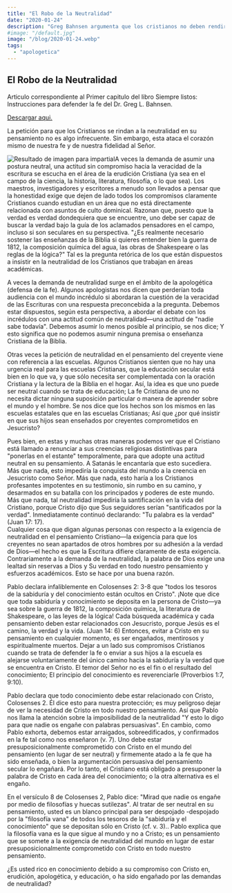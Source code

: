 ```yaml
---
title: "El Robo de la Neutralidad"
date: "2020-01-24"
description: "Greg Bahnsen argumenta que los cristianos no deben rendirse a la neutralidad en su pensamiento. La neutralidad en la erudición, la apologética y la educación va en contra de la lealtad a Dios y su verdad. Según el autor, toda sabiduría y conocimiento están en Cristo y los cristianos deben estar comprometidos con él en todo momento para evitar ser engañados por filosofías vanas."
#image: "/default.jpg"
image: "/blog/2020-01-24.webp"
tags: 
  - "apologetica"
---
```


## El Robo de la Neutralidad



Articulo correspondiente al Primer capitulo del libro Siempre listos: Instrucciones para defender la fe del Dr. Greg L. Bahnsen.

[Descargar aqui.](https://presuposicionalismo.com/libros/)

La petición para que los Cristianos se rindan a la neutralidad en su pensamiento no es algo infrecuente. Sin embargo, esta ataca el corazón mismo de nuestra fe y de nuestra fidelidad al Señor.

![Resultado de imagen para impartial](images/positive-u011-512.png)A veces la demanda de asumir una postura neutral, una actitud sin compromiso hacia la veracidad de la escritura se escucha en el área de la erudición Cristiana (ya sea en el campo de la ciencia, la historia, literatura, filosofía, o lo que sea). Los maestros, investigadores y escritores a menudo son llevados a pensar que la honestidad exige que dejen de lado todos los compromisos claramente Cristianos cuando estudian en un área que no está directamente relacionada con asuntos de culto dominical. Razonan que, puesto que la verdad es verdad dondequiera que se encuentre, uno debe ser capaz de buscar la verdad bajo la guía de los aclamados pensadores en el campo, incluso si son seculares en su perspectiva. "¿Es realmente necesario sostener las enseñanzas de la Biblia si quieres entender bien la guerra de 1812, la composición química del agua, las obras de Shakespeare o las reglas de la lógica?" Tal es la pregunta retórica de los que están dispuestos a insistir en la neutralidad de los Cristianos que trabajan en áreas académicas.

A veces la demanda de neutralidad surge en el ámbito de la apologética (defensa de la fe). Algunos apologistas nos dicen que perderían toda audiencia con el mundo incrédulo si abordaran la cuestión de la veracidad de las Escrituras con una respuesta preconcebida a la pregunta. Debemos estar dispuestos, según esta perspectiva, a abordar el debate con los incrédulos con una actitud común de neutralidad—una actitud de "nadie sabe todavía". Debemos asumir lo menos posible al principio, se nos dice; Y esto significa que no podemos asumir ninguna premisa o enseñanza Cristiana de la Biblia.

Otras veces la petición de neutralidad en el pensamiento del creyente viene con referencia a las escuelas. Algunos Cristianos sienten que no hay una urgencia real para las escuelas Cristianas, que la educación secular está bien en lo que va, y que sólo necesita ser complementada con la oración Cristiana y la lectura de la Biblia en el hogar. Así, la idea es que uno puede ser neutral cuando se trata de educación; La fe Cristiana de uno no necesita dictar ninguna suposición particular o manera de aprender sobre el mundo y el hombre. Se nos dice que los hechos son los mismos en las escuelas estatales que en las escuelas Cristianas; Así que ¿por qué insistir en que sus hijos sean enseñados por creyentes comprometidos en Jesucristo?

Pues bien, en estas y muchas otras maneras podemos ver que el Cristiano está llamado a renunciar a sus creencias religiosas distintivas para "ponerlas en el estante" temporalmente, para que adopte una actitud neutral en su pensamiento. A Satanás le encantaría que esto sucediera. Más que nada, esto impediría la conquista del mundo a la creencia en Jesucristo como Señor. Más que nada, esto haría a los Cristianos profesantes impotentes en su testimonio, sin rumbo en su camino, y desarmados en su batalla con los principados y poderes de este mundo. Más que nada, tal neutralidad impediría la santificación en la vida del Cristiano, porque Cristo dijo que Sus seguidores serían "santificados por la verdad". Inmediatamente continuó declarando: "Tu palabra es la verdad" (Juan 17: 17).  
Cualquier cosa que digan algunas personas con respecto a la exigencia de neutralidad en el pensamiento Cristiano—la exigencia para que los creyentes no sean apartados de otros hombres por su adhesión a la verdad de Dios—el hecho es que la Escritura difiere claramente de esta exigencia. Contrariamente a la demanda de la neutralidad, la palabra de Dios exige una lealtad sin reservas a Dios y Su verdad en todo nuestro pensamiento y esfuerzos académicos. Esto se hace por una buena razón.

Pablo declara infaliblemente en Colosenses 2: 3-8 que "todos los tesoros de la sabiduría y del conocimiento están ocultos en Cristo". ¡Note que dice que toda sabiduría y conocimiento se deposita en la persona de Cristo—ya sea sobre la guerra de 1812, la composición química, la literatura de Shakespeare, o las leyes de la lógica! Cada búsqueda académica y cada pensamiento deben estar relacionados con Jesucristo, porque Jesús es el camino, la verdad y la vida. (Juan 14: 6) Entonces, evitar a Cristo en su pensamiento en cualquier momento, es ser engañados, mentirosos y espiritualmente muertos. Dejar a un lado sus compromisos Cristianos cuando se trata de defender la fe o enviar a sus hijos a la escuela es alejarse voluntariamente del único camino hacia la sabiduría y la verdad que se encuentra en Cristo. El temor del Señor no es el fin o el resultado del conocimiento; El principio del conocimiento es reverenciarle (Proverbios 1:7, 9:10).

Pablo declara que todo conocimiento debe estar relacionado con Cristo, Colosenses 2. Él dice esto para nuestra protección; es muy peligroso dejar de ver la necesidad de Cristo en todo nuestro pensamiento. Así que Pablo nos llama la atención sobre la imposibilidad de la neutralidad "Y esto lo digo para que nadie os engañe con palabras persuasivas". En cambio, como Pablo exhorta, debemos estar arraigados, sobreedificados, y confirmados en la fe tal como nos enseñaron (v. 7). Uno debe estar presuposicionalmente comprometido con Cristo en el mundo del pensamiento (en lugar de ser neutral) y firmemente atado a la fe que ha sido enseñada, o bien la argumentación persuasiva del pensamiento secular lo engañará. Por lo tanto, el Cristiano está obligado a presuponer la palabra de Cristo en cada área del conocimiento; o la otra alternativa es el engaño.

En el versículo 8 de Colosenses 2, Pablo dice: "Mirad que nadie os engañe por medio de filosofías y huecas sutilezas". Al tratar de ser neutral en su pensamiento, usted es un blanco principal para ser despojado -despojado por la "filosofía vana" de todos los tesoros de la "sabiduría y el conocimiento" que se depositan sólo en Cristo (cf. v. 3).. Pablo explica que la filosofía vana es la que sigue al mundo y no a Cristo; es un pensamiento que se somete a la exigencia de neutralidad del mundo en lugar de estar presuposicionalmente comprometido con Cristo en todo nuestro pensamiento.

¿Es usted rico en conocimiento debido a su compromiso con Cristo en, erudición, apologética, y educación, o ha sido engañado por las demandas de neutralidad?
